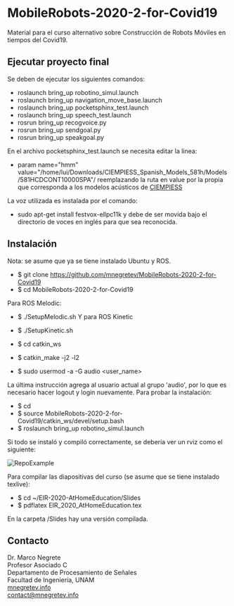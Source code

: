 # MobileRobots-2020-2-for-Covid19

Material para el curso alternativo sobre Construcción de Robots Móviles en tiempos del Covid19.

## Ejecutar proyecto final

Se deben de ejecutar los siguientes comandos:

* roslaunch bring_up robotino_simul.launch
* roslaunch bring_up navigation_move_base.launch
* roslaunch bring_up pocketsphinx_test.launch
* roslaunch bring_up speech_test.launch
* rosrun bring_up recogvoice.py
* rosrun bring_up sendgoal.py
* rosrun bring_up speakgoal.py

En el archivo pocketsphinx_test.launch se necesita editar la línea:
* param name="hmm" value="/home/lui/Downloads/CIEMPIESS_Spanish_Models_581h/Models/581HCDCONT10000SPA"/
reemplazando la ruta en value por la propia que corresponda a los modelos acústicos de [CIEMPIESS](https://sourceforge.net/projects/cmusphinx/files/Acoustic%20and%20Language%20Models/Mexican%20Spanish/) 

La voz utilizada es instalada por el comando:
* sudo apt-get install festvox-ellpc11k
y debe de ser movida bajo el directorio de voces en inglés para que sea reconocida.





## Instalación

Nota: se asume que ya se tiene instalado Ubuntu y ROS.

* $ git clone https://github.com/mnegretev/MobileRobots-2020-2-for-Covid19
* $ cd MobileRobots-2020-2-for-Covid19

Para ROS Melodic:
* $ ./SetupMelodic.sh
Y para ROS Kinetic
* $ ./SetupKinetic.sh

* $ cd catkin_ws
* $ catkin_make -j2 -l2
* $ sudo usermod -a -G audio <user_name>

La última instrucción agrega al usuario actual al grupo 'audio', por lo que es necesario hacer logout y login nuevamente. Para probar la instalación:

* $ cd 
* $ source MobileRobots-2020-2-for-Covid19/catkin_ws/devel/setup.bash
* $ roslaunch bring_up robotino_simul.launch

Si todo se instaló y compiló correctamente, se debería ver un rviz como el siguiente:

![RepoExample](https://github.com/mnegretev/MobileRobots-2020-2-for-Covid19/blob/master/Slides/Figures/RepoExample.png)

Para compilar las diapositivas del curso (se asume que se tiene instalado texlive):

* $ cd ~/EIR-2020-AtHomeEducation/Slides
* $ pdflatex EIR_2020_AtHomeEducation.tex

En la carpeta /Slides hay una versión compilada.

## Contacto
Dr. Marco Negrete<br>
Profesor Asociado C<br>
Departamento de Procesamiento de Señales<br>
Facultad de Ingeniería, UNAM <br>
[mnegretev.info](http://mnegretev.info)<br>
contact@mnegretev.info<br>
